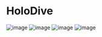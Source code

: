 # HoloDive
![image](https://user-images.githubusercontent.com/88719692/209457266-15a1a788-0d55-4e66-9c2b-65b77364e8b5.png)
![image](https://user-images.githubusercontent.com/88719692/209457307-a197d6b5-7b75-48ee-b666-dfef11d65caf.png)
![image](https://user-images.githubusercontent.com/88719692/209457313-02c68882-2ae2-4044-80b3-5833418eb4b5.png)
![image](https://user-images.githubusercontent.com/88719692/209477291-19af9b59-3f1b-4a96-8b5c-dc57b09e7dea.png)
